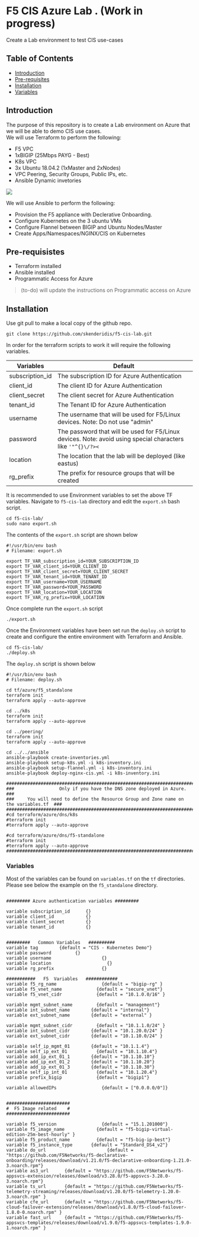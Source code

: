 
# F5 CIS Azure Lab . (Work in progress)

Create a Lab environment to test CIS use-cases


## Table of Contents

- [Introduction](#introduction)
- [Pre-requisites](#pre-requisites)
- [Installation](#installation)
- [Variables](#variables)


## Introduction

The purpose of this repository is to create a Lab environment on Azure that we will be able to demo CIS use cases.<br>
We will use Terraform to perform the following:
* F5 VPC
* 1xBIGIP (25Mbps PAYG - Best)
* K8s VPC
* 3x Ubuntu 18.04.2 (1xMaster and 2xNodes)
* VPC Peering, Security Groups, Public IPs, etc.
* Ansible Dynamic invetories

<img src="https://raw.githubusercontent.com/skenderidis/f5-cis-lab/main/images/cis-lab-1.png">

We will use Ansible to perform the following:
* Provision the F5 appliance with Declerative Onboarding.
* Configure Kubernetes on the 3 ubuntu VMs
* Configure Flannel between BIGIP and Ubuntu Nodes/Master
* Create Apps/Namespaces/NGINX/CIS on Kubernetes


## Pre-requisistes

- Terraform installed
- Ansible installed
- Programmatic Access for Azure 

> (to-do) will update the instructions on Programmatic access on Azure

## Installation

Use git pull to make a local copy of the github repo.
```shell
git clone https://github.com/skenderidis/f5-cis-lab.git
```

In order for the terraform scripts to work it will require the following variables. 

| Variables          | Default  |
|--------------------|-------------------------------|
| subscription_id	   |  The subscription ID for Azure Authentication  |
| client_id	         |  The client ID for Azure Authentication    |
| client_secret      | 	The client secret for Azure Authentication |
| tenant_id          |  The Tenant ID for Azure Authentication  | 
| username	         |  The username that will be used for F5/Linux devices. Note: Do not use "admin"      |
| password	         |  The password that will be used for F5/Linux devices. Note: avoid using special characters like `'"^{}\/?><`       |
| location	         |  The location that the lab will be deployed (like eastus)  |
| rg_prefix	         |  The prefix for resource groups that will be created   |


It is recommended to use Environment variables to set the above TF variables. Navigate to `f5-cis-lab` directory and edit the `export.sh` bash script.

```shell
cd f5-cis-lab/
sudo nano export.sh
```

The contents of the `export.sh` script are shown below
```shell
#!/usr/bin/env bash
# Filename: export.sh

export TF_VAR_subscription_id=YOUR_SUBSCRIPTION_ID
export TF_VAR_client_id=YOUR_CLIENT_ID
export TF_VAR_client_secret=YOUR_CLIENT_SECRET
export TF_VAR_tenant_id=YOUR_TENANT_ID
export TF_VAR_username=YOUR_USERNAME
export TF_VAR_password=YOUR_PASSWORD
export TF_VAR_location=YOUR_LOCATION
export TF_VAR_rg_prefix=YOUR_LOCATION
```

Once complete run the `export.sh` script
```shell
./export.sh
```


Once the Environment variables have been set run the `deploy.sh` script to create and configure the entire environment with Terraform and Ansible.
```shell
cd f5-cis-lab/
./deploy.sh
```


The `deploy.sh` script is shown below

```shell
#!/usr/bin/env bash
# Filename: deploy.sh

cd tf/azure/f5_standalone
terraform init
terraform apply --auto-approve

cd ../k8s
terraform init
terraform apply --auto-approve

cd ../peering/
terraform init
terraform apply --auto-approve

cd ../../ansible
ansible-playbook create-inventories.yml
ansible-playbook setup-k8s.yml -i k8s-inventory.ini
ansible-playbook setup-flannel.yml -i k8s-inventory.ini
ansible-playbook deploy-nginx-cis.yml -i k8s-inventory.ini

######################################################################################### 
###                 Only if you have the DNS zone deployed in Azure.                  ###
###     You will need to define the Resource Group and Zone name on the variables.tf  ###
######################################################################################### 
#cd terraform/azure/dns/k8s
#terraform init
#terraform apply --auto-approve

#cd terraform/azure/dns/f5-standalone
#terraform init
#terraform apply --auto-approve
######################################################################################### 

```


### Variables

Most of the variables can be found on `variables.tf` on the `tf` directories. Please see below the example on the `f5_standalone` directory.

```shell

######### Azure authentication variables #########

variable subscription_id      {}
variable client_id            {}
variable client_secret        {}
variable tenant_id            {}


#########   Common Variables   ##########
variable tag        {default = "CIS - Kubernetes Demo"}
variable password	      {}
variable username		  	    	{}
variable location				      {}
variable rg_prefix			    	{}

###########   F5  Variables   ############
variable f5_rg_name				    {default = "bigip-rg" }
variable f5_vnet_name  			  {default = "secure_vnet"}
variable f5_vnet_cidr  			  {default = "10.1.0.0/16" }

variable mgmt_subnet_name		  {default = "management"}
variable int_subnet_name  		{default = "internal"}
variable ext_subnet_name  		{default = "external" }

variable mgmt_subnet_cidr		  {default = "10.1.1.0/24" }
variable int_subnet_cidr  		{default = "10.1.20.0/24" }
variable ext_subnet_cidr  		{default = "10.1.10.0/24" }

variable self_ip_mgmt_01  		{default = "10.1.1.4"}
variable self_ip_ext_01  		  {default = "10.1.10.4"}
variable add_ip_ext_01_1  		{default = "10.1.10.10"}
variable add_ip_ext_01_2  		{default = "10.1.10.20"}
variable add_ip_ext_01_3  		{default = "10.1.10.30"}
variable self_ip_int_01  		  {default = "10.1.20.4"}
variable prefix_bigip  			  {default = "bigip1"}

variable allowedIPs				    {default = ["0.0.0.0/0"]}


########################
#  F5 Image related	   #
########################

variable f5_version 			    {default = "15.1.201000"}
variable f5_image_name 			  {default = "f5-bigip-virtual-edition-25m-best-hourly" }
variable f5_product_name 		  {default = "f5-big-ip-best"}
variable f5_instance_type 		{default = "Standard_DS4_v2"}
variable do_url 				      {default = "https://github.com/F5Networks/f5-declarative-onboarding/releases/download/v1.21.0/f5-declarative-onboarding-1.21.0-3.noarch.rpm"}
variable as3_url      {default = "https://github.com/F5Networks/f5-appsvcs-extension/releases/download/v3.28.0/f5-appsvcs-3.28.0-3.noarch.rpm"}
variable ts_url       {default = "https://github.com/F5Networks/f5-telemetry-streaming/releases/download/v1.20.0/f5-telemetry-1.20.0-3.noarch.rpm" }
variable cfe_url      {default = "https://github.com/F5Networks/f5-cloud-failover-extension/releases/download/v1.8.0/f5-cloud-failover-1.8.0-0.noarch.rpm" }
variable fast_url     {default = "https://github.com/F5Networks/f5-appsvcs-templates/releases/download/v1.9.0/f5-appsvcs-templates-1.9.0-1.noarch.rpm" }

```



